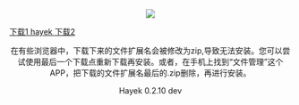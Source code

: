 


<div style="text-align:center"><a href="/cn/hayek.html" > <img src="/imgs/128.png" /></a></div>
<p align="center">


  <a href="https://ndown.hayek.link/hayek-fdroid-arm64-v8a-release.apk" > 下载1 hayek </a>
  <a href="http://54.202.226.167:8080/ipns/k51qzi5uqu5dk1vuvvrl4m6285idnfrjo5xj5d1xsf48k63nqfi3eeuqgubr6y/down.html" > 下载2 </a>
  <br>
  
</p>
<p align="center">在有些浏览器中，下载下来的文件扩展名会被修改为zip,导致无法安装。您可以尝试使用最后一个下载点重新下载再安装。或者，在手机上找到“文件管理”这个APP，把下载的文件扩展名最后的.zip删除，再进行安装。
</p>
<p align="center">Hayek 0.2.10 dev
</p>

